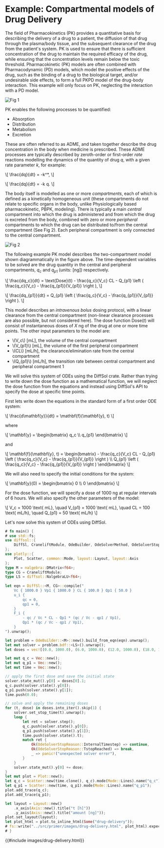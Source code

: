 # Example: Compartmental models of Drug Delivery

The field of Pharmacokinetics (PK) provides a quantitative basis for describing the delivery of a drug to a patient, the diffusion of that drug through the plasma/body tissue, and the subsequent clearance of the drug from the patient's system. PK is used to ensure that there is sufficient concentration of the drug to maintain the required efficacy of the drug, while ensuring that the concentration levels remain below the toxic threshold. Pharmacokinetic (PK) models are often combined with Pharmacodynamic (PD) models, which model the positive effects of the drug, such as the  binding of a drug to the biological target, and/or undesirable side effects, to form a full PKPD model of the drug-body interaction. This example will only focus on PK, neglecting the interaction with a PD model.

![Fig 1](https://sabs-r3.github.io/software-engineering-projects/fig/pk1.jpg)

PK enables the following processes to be quantified:

- Absorption
- Distribution
- Metabolism
- Excretion

These are often referred to as ADME, and taken together describe the drug concentration in the body when medicine is prescribed. These ADME processes are typically described by zeroth-order or first-order *rate* reactions modelling the dynamics of the quantity of drug $q$, with a given rate parameter $k$, for example:

\\[
\frac{dq}{dt} = -k^*,
\\]

\\[
\frac{dq}{dt} = -k q.
\\]

The body itself is modelled as one or more *compartments*, each of which is defined as a kinetically homogeneous unit (these compartments do not relate to specific organs in the body, unlike Physiologically based pharmacokinetic, PBPK, modeling). There is typically a main *central* compartment into which the drug is administered and from which the drug is excreted from the body, combined with zero or more *peripheral* compartments to which the drug can be distributed to/from the central compartment (See Fig 2). Each 
peripheral compartment is only connected to the central compartment.

![Fig 2](https://sabs-r3.github.io/software-engineering-projects/fig/pk2.svg)

The following example PK model describes the two-compartment model shown diagrammatically in the figure above. The time-dependent variables to be solved are the drug quantity in the central and peripheral compartments, $q_c$ and $q_{p1}$ (units: [ng]) respectively.

\\[
\frac{dq_c}{dt} = \text{Dose}(t) - \frac{q_c}{V_c} CL - Q_{p1} \left ( \frac{q_c}{V_c} - \frac{q_{p1}}{V_{p1}} \right ),
\\]

\\[
\frac{dq_{p1}}{dt} =  Q_{p1} \left ( \frac{q_c}{V_c} - \frac{q_{p1}}{V_{p1}} \right ).
\\]

This model describes an *intravenous bolus* dosing protocol, with a linear clearance from the central compartment (non-linear clearance processes are also possible, but not considered here). The dose function $\text{Dose}(t)$ will consist of instantaneous doses of $X$ ng of the drug at one or more time points. The other input parameters to the model are:
- \\(V_c\\) [mL], the volume of the central compartment
- \\(V_{p1}\\) [mL], the volume of the first peripheral compartment
- \\(CL\\) [mL/h], the clearance/elimination rate from the central compartment
- \\(Q_{p1}\\) [mL/h], the transition rate between central compartment and peripheral compartment 1

We will solve this system of ODEs using the DiffSol crate. Rather than trying to write down the dose function as a mathematical function, we will neglect the dose function from the equations and instead using DiffSol's API to specify the dose at specific time points. 

First lets write down the equations in the standard form of a first order ODE system:

\\[
\frac{d\mathbf{y}}{dt} = \mathbf{f}(\mathbf{y}, t)
\\]

where

\\[
\mathbf{y} = \begin{bmatrix} q_c \\\\ q_{p1} \end{bmatrix}
\\]

and

\\[
\mathbf{f}(\mathbf{y}, t) = \begin{bmatrix} - \frac{q_c}{V_c} CL - Q_{p1} \left ( \frac{q_c}{V_c} - \frac{q_{p1}}{V_{p1}} \right ) \\\\ Q_{p1} \left ( \frac{q_c}{V_c} - \frac{q_{p1}}{V_{p1}} \right ) \end{bmatrix}
\\]

We will also need to specify the initial conditions for the system:

\\[
\mathbf{y}(0) = \begin{bmatrix} 0 \\\\ 0 \end{bmatrix}
\\]

For the dose function, we will specify a dose of 1000 ng at regular intervals of 6 hours. We will also specify the other parameters of the model:

\\[
V_c = 1000 \text{ mL}, \quad V_{p1} = 1000 \text{ mL}, \quad CL = 100 \text{ mL/h}, \quad Q_{p1} = 50 \text{ mL/h}
\\]

Let's now solve this system of ODEs using DiffSol. 

```rust
# fn main() {
# use std::fs;
use diffsol::{
    DiffSl, CraneliftModule, OdeBuilder, OdeSolverMethod, OdeSolverStopReason,
};
use plotly::{
    Plot, Scatter, common::Mode, layout::Layout, layout::Axis
};
type M = nalgebra::DMatrix<f64>;
type CG = CraneliftModule;
type LS = diffsol::NalgebraLU<f64>;
        
let eqn = DiffSl::<M, CG>::compile("
    Vc { 1000.0 } Vp1 { 1000.0 } CL { 100.0 } Qp1 { 50.0 }
    u_i {
        qc = 0,
        qp1 = 0,
    }
    F_i {
        - qc / Vc * CL - Qp1 * (qc / Vc - qp1 / Vp1),
        Qp1 * (qc / Vc - qp1 / Vp1),
    }
").unwrap();

let problem = OdeBuilder::<M>::new().build_from_eqn(eqn).unwrap();
let mut solver = problem.bdf::<LS>().unwrap();
let doses = vec![(0.0, 1000.0), (6.0, 1000.0), (12.0, 1000.0), (18.0, 1000.0)];

let mut q_c = Vec::new();
let mut q_p1 = Vec::new();
let mut time = Vec::new();

// apply the first dose and save the initial state
solver.state_mut().y[0] = doses[0].1;
q_c.push(solver.state().y[0]);
q_p1.push(solver.state().y[1]);
time.push(0.0);

// solve and apply the remaining doses
for (t, dose) in doses.into_iter().skip(1) {
    solver.set_stop_time(t).unwrap();
    loop {
        let ret = solver.step();
        q_c.push(solver.state().y[0]);
        q_p1.push(solver.state().y[1]);
        time.push(solver.state().t);
        match ret {
            Ok(OdeSolverStopReason::InternalTimestep) => continue,
            Ok(OdeSolverStopReason::TstopReached) => break,
            _ => panic!("unexpected solver error"),
        }
    }
    solver.state_mut().y[0] += dose;
}
let mut plot = Plot::new();
let q_c = Scatter::new(time.clone(), q_c).mode(Mode::Lines).name("q_c");
let q_p1 = Scatter::new(time, q_p1).mode(Mode::Lines).name("q_p1");
plot.add_trace(q_c);
plot.add_trace(q_p1);

let layout = Layout::new()
    .x_axis(Axis::new().title("t [h]"))
    .y_axis(Axis::new().title("amount [ng]"));
plot.set_layout(layout);
let plot_html = plot.to_inline_html(Some("drug-delivery"));
# fs::write("../src/primer/images/drug-delivery.html", plot_html).expect("Unable to write file");
# }
```
{{#include images/drug-delivery.html}}



